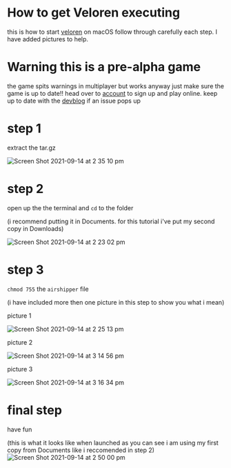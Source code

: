 # How to get Veloren executing
this is how to start [veloren](https://veloren.net/download/) on macOS 
follow through carefully each step. I have added pictures to help. 

# Warning this is a pre-alpha game
the game spits warnings in multiplayer but works anyway just make sure the game is up to date!!
head over to [account](https://veloren.net/account/) to sign up and play online. keep up to date with the [devblog](https://veloren.net/devblogs/) if an issue pops up

# step 1 
extract the tar.gz

![Screen Shot 2021-09-14 at 2 35 10 pm](https://user-images.githubusercontent.com/84853445/133195614-75f2433e-8e19-40a5-8f82-593081f59714.png)

# step 2 
open up the the terminal and ``cd`` to the folder 

(i recommend putting it in Documents. for this tutorial i've put my second copy in Downloads)

![Screen Shot 2021-09-14 at 2 23 02 pm](https://user-images.githubusercontent.com/84853445/133194695-3abd33b7-5ff8-4a1a-b162-209a83dde3ed.png)

# step 3 
``chmod 755`` the ``airshipper`` file 

(i have included more then one picture in this step to show you what i mean) 

picture 1

![Screen Shot 2021-09-14 at 2 25 13 pm](https://user-images.githubusercontent.com/84853445/133194828-a92a36ea-8c98-47bc-bfe3-77fe22da0a6d.png)

picture 2

![Screen Shot 2021-09-14 at 3 14 56 pm](https://user-images.githubusercontent.com/84853445/133198910-c5d515e4-cc4d-49b8-9335-3ea569576627.png)

picture 3

![Screen Shot 2021-09-14 at 3 16 34 pm](https://user-images.githubusercontent.com/84853445/133199035-8c4b303b-1f7e-4b49-9345-538628f3ec75.png)

# final step 
have fun 

(this is what it looks like when launched as you can see i am using my first copy from Documents like i reccomended in step 2)
![Screen Shot 2021-09-14 at 2 50 00 pm](https://user-images.githubusercontent.com/84853445/133196842-8403a542-1d7a-4171-953c-9db7a8af2ba9.png)
